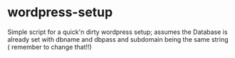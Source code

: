 # wordpress-setup

Simple script for a quick'n dirty wordpress setup;
assumes the Database is already set with dbname and dbpass and subdomain being the same string ( remember to change that!!)

